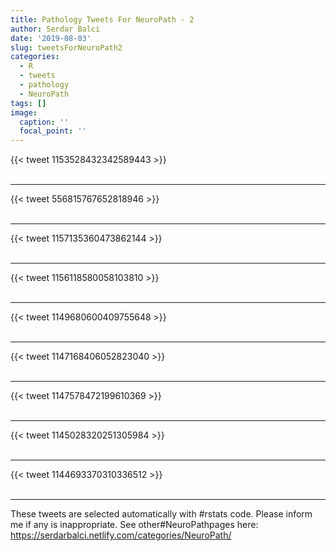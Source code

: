 ```yaml
---
title: Pathology Tweets For NeuroPath - 2
author: Serdar Balci
date: '2019-08-03'
slug: tweetsForNeuroPath2
categories:
  - R
  - tweets
  - pathology
  - NeuroPath
tags: []
image:
  caption: ''
  focal_point: ''
---
```



{{< tweet 1153528432342589443 >}}
<br>
<br>
<hr>
{{< tweet 556815767652818946 >}}
<br>
<br>
<hr>
{{< tweet 1157135360473862144 >}}
<br>
<br>
<hr>
{{< tweet 1156118580058103810 >}}
<br>
<br>
<hr>
{{< tweet 1149680600409755648 >}}
<br>
<br>
<hr>
{{< tweet 1147168406052823040 >}}
<br>
<br>
<hr>
{{< tweet 1147578472199610369 >}}
<br>
<br>
<hr>
{{< tweet 1145028320251305984 >}}
<br>
<br>
<hr>
{{< tweet 1144693370310336512 >}}
<br>
<br>
<hr>


These tweets are selected automatically with #rstats code. Please inform me if any is inappropriate.
See other#NeuroPathpages here: https://serdarbalci.netlify.com/categories/NeuroPath/

